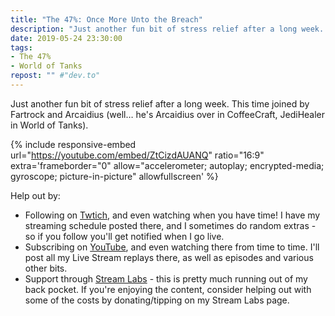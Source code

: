 ```yaml
---
title: "The 47%: Once More Unto the Breach"
description: "Just another fun bit of stress relief after a long week. This time joined by Fartrock and Arcaidius."
date: 2019-05-24 23:30:00
tags:
- The 47%
- World of Tanks
repost: "" #"dev.to"
---
```


Just another fun bit of stress relief after a long week. This time joined by Fartrock and Arcaidius (well&hellip; he's Arcaidius over in CoffeeCraft, JediHealer in World of Tanks).

<!--more-->

{% include responsive-embed url="https://youtube.com/embed/ZtCizdAUANQ" ratio="16:9" extra='frameborder="0" allow="accelerometer; autoplay; encrypted-media; gyroscope; picture-in-picture" allowfullscreen' %}

Help out by:
 * Following on [Twtich](https://twitch.tv/AnonJr_Live), and even watching when you have time! I have my streaming schedule posted there, and I sometimes do random extras - so if you follow you'll get notified when I go live.
 * Subscribing on [YouTube](http://www.youtube.com/channel/UCXafqhKHbkSUIrq0LAuu0tw), and even watching there from time to time. I'll post all my Live Stream replays there, as well as episodes and various other bits.
 * Support through [Stream Labs](https://streamlabs.com/anonjr_live) - this is pretty much running out of my back pocket. If you're enjoying the content, consider helping out with some of the costs by donating/tipping on my Stream Labs page.
